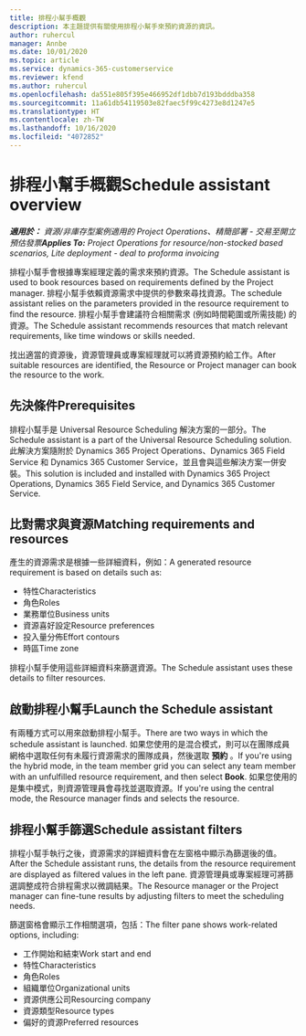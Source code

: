 ```yaml
---
title: 排程小幫手概觀
description: 本主題提供有關使用排程小幫手來預約資源的資訊。
author: ruhercul
manager: Annbe
ms.date: 10/01/2020
ms.topic: article
ms.service: dynamics-365-customerservice
ms.reviewer: kfend
ms.author: ruhercul
ms.openlocfilehash: da551e805f395e466952df1dbb7d193bdddba358
ms.sourcegitcommit: 11a61db54119503e82faec5f99c4273e8d1247e5
ms.translationtype: HT
ms.contentlocale: zh-TW
ms.lasthandoff: 10/16/2020
ms.locfileid: "4072852"
---
```

# <a name="schedule-assistant-overview"></a><span data-ttu-id="04fa8-103">排程小幫手概觀</span><span class="sxs-lookup"><span data-stu-id="04fa8-103">Schedule assistant overview</span></span>

<span data-ttu-id="04fa8-104">_**適用於：** 資源/非庫存型案例適用的 Project Operations、精簡部署 - 交易至開立預估發票_</span><span class="sxs-lookup"><span data-stu-id="04fa8-104">_**Applies To:** Project Operations for resource/non-stocked based scenarios, Lite deployment - deal to proforma invoicing_</span></span>

<span data-ttu-id="04fa8-105">排程小幫手會根據專案經理定義的需求來預約資源。</span><span class="sxs-lookup"><span data-stu-id="04fa8-105">The Schedule assistant is used to book resources based on requirements defined by the Project manager.</span></span> <span data-ttu-id="04fa8-106">排程小幫手依賴資源需求中提供的參數來尋找資源。</span><span class="sxs-lookup"><span data-stu-id="04fa8-106">The schedule assistant relies on the parameters provided in the resource requirement to find the resource.</span></span> <span data-ttu-id="04fa8-107">排程小幫手會建議符合相關需求 (例如時間範圍或所需技能) 的資源。</span><span class="sxs-lookup"><span data-stu-id="04fa8-107">The Schedule assistant recommends resources that match relevant requirements, like time windows or skills needed.</span></span>

<span data-ttu-id="04fa8-108">找出適當的資源後，資源管理員或專案經理就可以將資源預約給工作。</span><span class="sxs-lookup"><span data-stu-id="04fa8-108">After suitable resources are identified, the Resource or Project manager can book the resource to the work.</span></span>

## <a name="prerequisites"></a><span data-ttu-id="04fa8-109">先決條件</span><span class="sxs-lookup"><span data-stu-id="04fa8-109">Prerequisites</span></span>

<span data-ttu-id="04fa8-110">排程小幫手是 Universal Resource Scheduling 解決方案的一部分。</span><span class="sxs-lookup"><span data-stu-id="04fa8-110">The Schedule assistant is a part of the Universal Resource Scheduling solution.</span></span> <span data-ttu-id="04fa8-111">此解決方案隨附於 Dynamics 365 Project Operations、Dynamics 365 Field Service 和 Dynamics 365 Customer Service，並且會與這些解決方案一併安裝。</span><span class="sxs-lookup"><span data-stu-id="04fa8-111">This solution is included and installed with Dynamics 365 Project Operations, Dynamics 365 Field Service, and Dynamics 365 Customer Service.</span></span>

## <a name="matching-requirements-and-resources"></a><span data-ttu-id="04fa8-112">比對需求與資源</span><span class="sxs-lookup"><span data-stu-id="04fa8-112">Matching requirements and resources</span></span>

<span data-ttu-id="04fa8-113">產生的資源需求是根據一些詳細資料，例如：</span><span class="sxs-lookup"><span data-stu-id="04fa8-113">A generated resource requirement is based on details such as:</span></span>

-   <span data-ttu-id="04fa8-114">特性</span><span class="sxs-lookup"><span data-stu-id="04fa8-114">Characteristics</span></span>
-   <span data-ttu-id="04fa8-115">角色</span><span class="sxs-lookup"><span data-stu-id="04fa8-115">Roles</span></span>
-   <span data-ttu-id="04fa8-116">業務單位</span><span class="sxs-lookup"><span data-stu-id="04fa8-116">Business units</span></span>
-   <span data-ttu-id="04fa8-117">資源喜好設定</span><span class="sxs-lookup"><span data-stu-id="04fa8-117">Resource preferences</span></span>
-   <span data-ttu-id="04fa8-118">投入量分佈</span><span class="sxs-lookup"><span data-stu-id="04fa8-118">Effort contours</span></span>
-   <span data-ttu-id="04fa8-119">時區</span><span class="sxs-lookup"><span data-stu-id="04fa8-119">Time zone</span></span>

<span data-ttu-id="04fa8-120">排程小幫手使用這些詳細資料來篩選資源。</span><span class="sxs-lookup"><span data-stu-id="04fa8-120">The Schedule assistant uses these details to filter resources.</span></span>

## <a name="launch-the-schedule-assistant"></a><span data-ttu-id="04fa8-121">啟動排程小幫手</span><span class="sxs-lookup"><span data-stu-id="04fa8-121">Launch the Schedule assistant</span></span>

<span data-ttu-id="04fa8-122">有兩種方式可以用來啟動排程小幫手。</span><span class="sxs-lookup"><span data-stu-id="04fa8-122">There are two ways in which the schedule assistant is launched.</span></span> <span data-ttu-id="04fa8-123">如果您使用的是混合模式，則可以在團隊成員網格中選取任何有未履行資源需求的團隊成員，然後選取 **預約** 。</span><span class="sxs-lookup"><span data-stu-id="04fa8-123">If you're using the hybrid mode, in the team member grid you can select any team member with an unfulfilled resource requirement, and then select **Book**.</span></span> <span data-ttu-id="04fa8-124">如果您使用的是集中模式，則資源管理員會尋找並選取資源。</span><span class="sxs-lookup"><span data-stu-id="04fa8-124">If you're using the central mode, the Resource manager finds and selects the resource.</span></span>

## <a name="schedule-assistant-filters"></a><span data-ttu-id="04fa8-125">排程小幫手篩選</span><span class="sxs-lookup"><span data-stu-id="04fa8-125">Schedule assistant filters</span></span>

<span data-ttu-id="04fa8-126">排程小幫手執行之後，資源需求的詳細資料會在左窗格中顯示為篩選後的值。</span><span class="sxs-lookup"><span data-stu-id="04fa8-126">After the Schedule assistant runs, the details from the resource requirement are displayed as filtered values in the left pane.</span></span> <span data-ttu-id="04fa8-127">資源管理員或專案經理可將篩選調整成符合排程需求以微調結果。</span><span class="sxs-lookup"><span data-stu-id="04fa8-127">The Resource manager or the Project manager can fine-tune results by adjusting filters to meet the scheduling needs.</span></span>

<span data-ttu-id="04fa8-128">篩選窗格會顯示工作相關選項，包括：</span><span class="sxs-lookup"><span data-stu-id="04fa8-128">The filter pane shows work-related options, including:</span></span>

-   <span data-ttu-id="04fa8-129">工作開始和結束</span><span class="sxs-lookup"><span data-stu-id="04fa8-129">Work start and end</span></span>
-   <span data-ttu-id="04fa8-130">特性</span><span class="sxs-lookup"><span data-stu-id="04fa8-130">Characteristics</span></span>
-   <span data-ttu-id="04fa8-131">角色</span><span class="sxs-lookup"><span data-stu-id="04fa8-131">Roles</span></span>
-   <span data-ttu-id="04fa8-132">組織單位</span><span class="sxs-lookup"><span data-stu-id="04fa8-132">Organizational units</span></span>
-   <span data-ttu-id="04fa8-133">資源供應公司</span><span class="sxs-lookup"><span data-stu-id="04fa8-133">Resourcing company</span></span>
-   <span data-ttu-id="04fa8-134">資源類型</span><span class="sxs-lookup"><span data-stu-id="04fa8-134">Resource types</span></span>
-   <span data-ttu-id="04fa8-135">偏好的資源</span><span class="sxs-lookup"><span data-stu-id="04fa8-135">Preferred resources</span></span>

